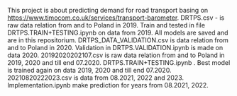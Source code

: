 This project is about predicting demand for road transport basing on https://www.timocom.co.uk/services/transport-barometer.
DRTPS.csv - is raw data relation from and to Poland in 2019.
Train and tested in file DRTPS.TRAIN+TESTING.ipynb on data from 2019.
All models are saved and are in this repositorium.
DRTPS_DATA_VALIDATION.csv is data relation from and to Poland in 2020.
Validation in DRTPS.VALIDATION.ipynb is made on data 2020.
20192020202107.csv is raw data relation from and to Poland in 2019, 2020 and till end 07.2020.
DRTPS.TRAIN+TESTING.ipynb . Best model is trained again on data 2019, 2020 and till end 07.2020.
20210820222023.csv is data from 08.2021, 2022 and 2023.
Implementation.ipynb make prediction for years from 08.2021, 2022.
